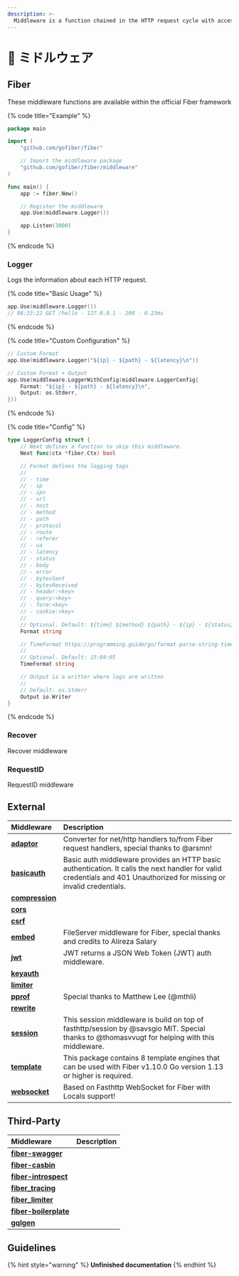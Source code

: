 ```yaml
---
description: >-
  Middleware is a function chained in the HTTP request cycle with access to the Context which it uses to perform a specific action, for example, logging every request or enabling CORS.
---
```


# 🧬 ミドルウェア

## Fiber

These middleware functions are available within the official Fiber framework

{% code title="Example" %}
```go
package main

import (
    "github.com/gofiber/fiber"

    // Import the middleware package
    "github.com/gofiber/fiber/middleware"
)

func main() {
    app := fiber.New()

    // Register the middleware
    app.Use(middleware.Logger())

    app.Listen(3000)
}
```
{% endcode %}

### Logger

Logs the information about each HTTP request.

{% code title="Basic Usage" %}
```go
app.Use(middleware.Logger())
// 08:33:22 GET /hello - 127.0.0.1 - 200 - 0.23ms
```
{% endcode %}

{% code title="Custom Configuration" %}
```go
// Custom Format
app.Use(middleware.Logger("${ip} - ${path} - ${latency}\n"))

// Custom Format + Output
app.Use(middleware.LoggerWithConfig(middleware.LoggerConfig{
    Format: "${ip} - ${path} - ${latency}\n",
    Output: os.Stderr,
}))
```
{% endcode %}

{% code title="Config" %}
```go
type LoggerConfig struct {
    // Next defines a function to skip this middleware.
    Next func(ctx *fiber.Ctx) bool

    // Format defines the logging tags
    // 
    // - time
    // - ip
    // - ips
    // - url
    // - host
    // - method
    // - path
    // - protocol
    // - route
    // - referer
    // - ua
    // - latency
    // - status
    // - body
    // - error
    // - bytesSent
    // - bytesReceived
    // - header:<key>
    // - query:<key>
    // - form:<key>
    // - cookie:<key>
    // 
    // Optional. Default: ${time} ${method} ${path} - ${ip} - ${status} - ${latency}\n
    Format string

    // TimeFormat https://programming.guide/go/format-parse-string-time-date-example.html
    //
    // Optional. Default: 15:04:05
    TimeFormat string

    // Output is a writter where logs are written
    //
    // Default: os.Stderr
    Output io.Writer
}
```
{% endcode %}

### Recover

Recover middleware

### RequestID

RequestID middleware



## External

| Middleware                                                | Description                                                                                                                                                           |
|:--------------------------------------------------------- |:--------------------------------------------------------------------------------------------------------------------------------------------------------------------- |
| [**adaptor**](https://github.com/gofiber/adaptor)         | Converter for net/http handlers to/from Fiber request handlers, special thanks to @arsmn!                                                                             |
| [**basicauth**](https://github.com/gofiber/basicauth)     | Basic auth middleware provides an HTTP basic authentication. It calls the next handler for valid credentials and 401 Unauthorized for missing or invalid credentials. |
| [**compression**](https://github.com/gofiber/compression) |                                                                                                                                                                       |
| [**cors**](https://github.com/gofiber/cors)               |                                                                                                                                                                       |
| [**csrf**](https://github.com/gofiber/csrf)               |                                                                                                                                                                       |
| [**embed**](https://github.com/gofiber/embed)             | FileServer middleware for Fiber, special thanks and credits to Alireza Salary                                                                                         |
| [**jwt**](https://github.com/gofiber/jwt)                 | JWT returns a JSON Web Token \(JWT\) auth middleware.                                                                                                               |
| [**keyauth**](https://github.com/gofiber/keyauth)         |                                                                                                                                                                       |
| [**limiter**](https://github.com/gofiber/limiter)         |                                                                                                                                                                       |
| [**pprof**](https://github.com/gofiber/pprof)             | Special thanks to Matthew Lee \(@mthli\)                                                                                                                            |
| [**rewrite**](https://github.com/gofiber/rewrite)         |                                                                                                                                                                       |
| [**session**](https://github.com/gofiber/session)         | This session middleware is build on top of fasthttp/session by @savsgio MIT. Special thanks to @thomasvvugt for helping with this middleware.                         |
| [**template**](https://github.com/gofiber/template)       | This package contains 8 template engines that can be used with Fiber v1.10.0 Go version 1.13 or higher is required.                                                   |
| [**websocket**](https://github.com/gofiber/websocket)     | Based on Fasthttp WebSocket for Fiber with Locals support!                                                                                                            |

## Third-Party

| Middleware                                                                | Description |
|:------------------------------------------------------------------------- |:----------- |
| [**fiber-swagger**](https://github.com/arsmn/fiber-swagger)               |             |
| [**fiber-casbin**](https://github.com/arsmn/fiber-casbin)                 |             |
| [**fiber-introspect**](https://github.com/arsmn/fiber-introspect)         |             |
| [**fiber\_tracing**](https://github.com/shareed2k/fiber_tracing)        |             |
| [**fiber\_limiter**](https://github.com/shareed2k/fiber_limiter)        |             |
| [**fiber-boilerplate**](https://github.com/thomasvvugt/fiber-boilerplate) |             |
| [**gqlgen**](https://github.com/arsmn/gqlgen)                             |             |

## Guidelines

{% hint style="warning" %}
**Unfinished documentation**
{% endhint %}

